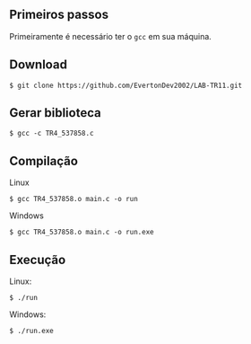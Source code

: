 ## Primeiros passos
Primeiramente é necessário ter o `gcc` em sua máquina.

## Download
```
$ git clone https://github.com/EvertonDev2002/LAB-TR11.git 
```

## Gerar biblioteca
```
$ gcc -c TR4_537858.c
```

## Compilação
Linux
```
$ gcc TR4_537858.o main.c -o run
```
Windows
```
$ gcc TR4_537858.o main.c -o run.exe
```

## Execução
Linux:
```
$ ./run
```

Windows:
```
$ ./run.exe
```
